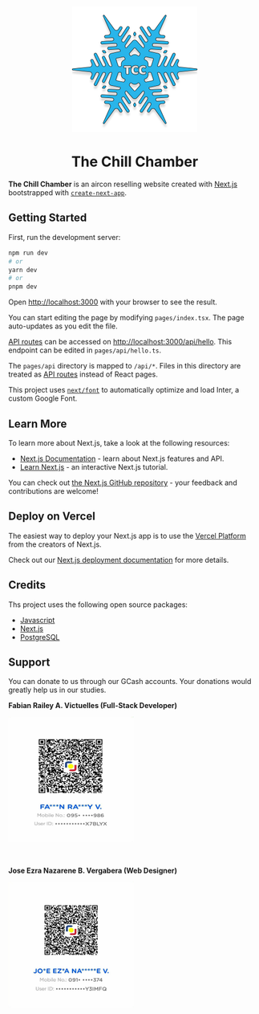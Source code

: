 <center><img src=".\public\logotcc.png" width = "250" height = "250" ></center>
<center><h1>The Chill Chamber</h1></center>

**The Chill Chamber** is an aircon reselling website created with [Next.js](https://nextjs.org/) bootstrapped with [`create-next-app`](https://github.com/vercel/next.js/tree/canary/packages/create-next-app).

## Getting Started

First, run the development server:

```bash
npm run dev
# or
yarn dev
# or
pnpm dev
```

Open [http://localhost:3000](http://localhost:3000) with your browser to see the result.

You can start editing the page by modifying `pages/index.tsx`. The page auto-updates as you edit the file.

[API routes](https://nextjs.org/docs/api-routes/introduction) can be accessed on [http://localhost:3000/api/hello](http://localhost:3000/api/hello). This endpoint can be edited in `pages/api/hello.ts`.

The `pages/api` directory is mapped to `/api/*`. Files in this directory are treated as [API routes](https://nextjs.org/docs/api-routes/introduction) instead of React pages.

This project uses [`next/font`](https://nextjs.org/docs/basic-features/font-optimization) to automatically optimize and load Inter, a custom Google Font.

## Learn More

To learn more about Next.js, take a look at the following resources:

- [Next.js Documentation](https://nextjs.org/docs) - learn about Next.js features and API.
- [Learn Next.js](https://nextjs.org/learn) - an interactive Next.js tutorial.

You can check out [the Next.js GitHub repository](https://github.com/vercel/next.js/) - your feedback and contributions are welcome!

## Deploy on Vercel

The easiest way to deploy your Next.js app is to use the [Vercel Platform](https://vercel.com/new?utm_medium=default-template&filter=next.js&utm_source=create-next-app&utm_campaign=create-next-app-readme) from the creators of Next.js.

Check out our [Next.js deployment documentation](https://nextjs.org/docs/deployment) for more details.

## Credits
Ths project uses the following open source packages:
- [Javascript](https://www.javascript.com/)
- [Next.js](https://nextjs.org/)
- [PostgreSQL](https://www.pgsclusters.com/pgs-tutorials/)


## Support

You can donate to us through our GCash accounts. Your donations would greatly help us in our studies.

**Fabian Railey A. Victuelles (Full-Stack Developer)**

<img src=".\public\Rgcash.jpeg" width = "250" height = "250" >

&nbsp;

**Jose Ezra Nazarene B. Vergabera (Web Designer)**

<img src=".\public\EZgcash.jpg" width = "250" height = "250" >
